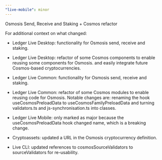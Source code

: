 ```yaml
---
"live-mobile": minor
---
```


Osmosis Send, Receive and Staking + Cosmos refactor

For additional context on what changed:

- Ledger Live Desktop: functionality for Osmosis send, receive and staking.
- Ledger Live Desktop: refactor of some Cosmos components to enable reusing some components for Osmosis.
  and easily integrate future Cosmos-based cryptocurrencies.

- Ledger Live Common: functionality for Osmosis send, receive and staking.
- Ledger Live Common: refactor of some Cosmos modules to enable reusing code for Osmosis.
  Notable changes are: renaming the hook useCosmosPreloadData to useCosmosFamilyPreloadData and turning
  validators.ts and js-synchronisation.ts into classes.

- Ledger Live Mobile: only marked as major because the useCosmosPreloadData hook changed name, which is a breaking change.

- Cryptoassets: updated a URL in the Osmosis cryptocurrency definition.

- Live CLI: updated references to cosmosSourceValidators to sourceValidators for re-usability.
